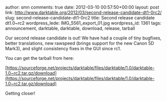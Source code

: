 author: smn
comments: true
date: 2012-03-10 00:57:50+00:00
layout: post
link: http://www.darktable.org/2012/03/second-release-candidate-dt1-0rc2/
slug: second-release-candidate-dt1-0rc2
title: Second release candidate dt1.0~rc2
wordpress_lede: IMG_5561_export_01.jpg
wordpress_id: 1361
tags: announcement, darktable, darktable, download, release, tarball

Our second release candidate is out!
We have had a couple of tiny bugfixes, better translations, new rawspeed (brings support for the new Canon 5D Mark3), and slight
consistency fixes in the GUI since rc1.

You can get the tarball from here:

[https://sourceforge.net/projects/darktable/files/darktable/1.0/darktable-1.0~rc2.tar.gz/download](https://sourceforge.net/projects/darktable/files/darktable/1.0/darktable-1.0~rc2.tar.gz/download)

Getting closer!

